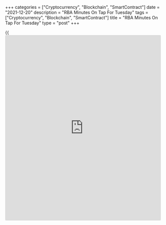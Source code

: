 +++
categories = ["Cryptocurrency", "Blockchain", "SmartContract"]
date = "2021-12-20"
description = "RBA Minutes On Tap For Tuesday"
tags = ["Cryptocurrency", "Blockchain", "SmartContract"]
title = "RBA Minutes On Tap For Tuesday"
type = "post"
+++

{{<iframe id="large-banner" src="https://www.bounty.group/#slide=5.0" width="100%" height="600" scrolling="no" style="border: 0px solid rgb(216, 221, 230); border-radius: 3px;">}}

The Reserve Bank of Australia will on Monday release the minutes from
its December 6 monetary [policy](https://www.fintechee.com/policy/) meeting, highlighting a light day for
Asia-Pacific economic activity.

At the meeting, Australia's central bank left its key interest rate
unchanged at a record low of 0.10 percent. The board also voted to
continue with the purchase of government securities at the rate of A$4
billion a week until at least mid-February 2022.

New Zealand will see November figures for credit card spending, with
forecasts suggesting a decline of 2.1 percent on year following the 5.6
percent drop in October.

Hong Kong will provide November numbers for consume prices; in October,
inflation was up 2.8 percent on month and 1.7 percent on year.

For comments and feedback [contact](https://www.playgroundfx.com/contact/): editorial@rtt[news](https://www.letsplayfx.com/blog/forex-news-website/).com

[Economic News][1]

 **What parts of the world are seeing the best (and worst) economic
performances lately? Click[here][2] to check out our [Econ Scorecard][2]
and find out! See up-to-the-moment [ranking](https://www.playgroundfx.com/blog/crypto-exchange-ranking/)s for the best and worst
performers in [GDP][3], [unemployment rate][4], [inflation][5] and much
more.**

   1. www.rtt[news](https://www.letsplayfx.com/blog/forex-news-website/).com/Content/EconomicNews.aspx
   2. www.rtt[news](https://www.letsplayfx.com/blog/forex-news-website/).com/economic-scorecard/world-rank/industrial-production/highest-performance.aspx
   3. www.rtt[news](https://www.letsplayfx.com/blog/forex-news-website/).com/economic-scorecard/world-rank/GDP/highest-performance.aspx
   4. www.rtt[news](https://www.letsplayfx.com/blog/forex-news-website/).com/economic-scorecard/world-rank/unemployment-rate/lowest-performance.aspx
   5. www.rtt[news](https://www.letsplayfx.com/blog/forex-news-website/).com/economic-scorecard/world-rank/CPI/highest-performance.aspx